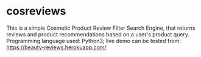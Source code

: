 # cosreviews

This is a simple Cosmetic Product Review Filter Search Engine, that returns reviews and product recommendations based on a user's product query.
Programming language used: Python3; live demo can be tested from: https://beauty-reviews.herokuapp.com/
